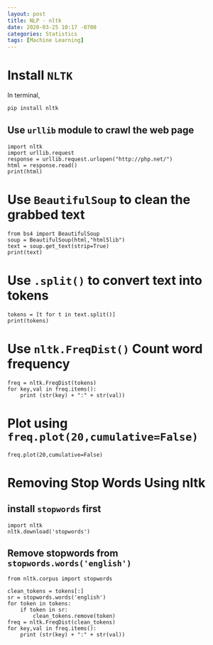 ```yaml
---
layout: post
title: NLP - nltk
date: 2020-03-25 10:17 -0700
categories: Statistics
tags: [Machine Learning]
---
```


# Install `NLTK`
In terminal,
```bash
pip install nltk
```

## Use `urllib` module to crawl the web page
```python3
import nltk
import urllib.request
response = urllib.request.urlopen("http://php.net/")
html = response.read()
print(html)
```

# Use `BeautifulSoup` to clean the grabbed text
```python3
from bs4 import BeautifulSoup
soup = BeautifulSoup(html,"html5lib")
text = soup.get_text(strip=True)
print(text)
```

# Use `.split()` to convert text into tokens

```python3
tokens = [t for t in text.split()]
print(tokens)
```

# Use `nltk.FreqDist()` Count word frequency
```python3
freq = nltk.FreqDist(tokens)
for key,val in freq.items():
    print (str(key) + ":" + str(val))
```


# Plot using `freq.plot(20,cumulative=False)`
```python3
freq.plot(20,cumulative=False)
```

# Removing Stop Words Using nltk

## install `stopwords` first
```python3
import nltk
nltk.download('stopwords')
```

## Remove stopwords from `stopwords.words('english')`
```python3
from nltk.corpus import stopwords

clean_tokens = tokens[:]
sr = stopwords.words('english')
for token in tokens:
    if token in sr:
        clean_tokens.remove(token)
freq = nltk.FreqDist(clean_tokens)
for key,val in freq.items():
    print (str(key) + ":" + str(val))
```
